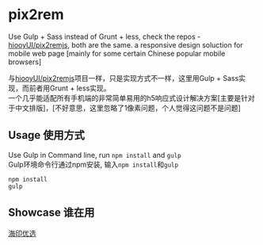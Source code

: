 # pix2rem
Use Gulp + Sass instead of Grunt + less, check the repos - [hiooyUI/pix2remjs](https://github.com/hiooyUI/pix2remjs), both are the same.
a responsive design soluction for mobile web page [mainly for some certain Chinese popular mobile browsers]    

与[hiooyUI/pix2remjs](https://github.com/hiooyUI/pix2remjs)项目一样，只是实现方式不一样，这里用Gulp + Sass实现，而前者用Grunt + less实现。  
一个几乎能适配所有手机端的非常简单易用的h5响应式设计解决方案[主要是针对于中文排版]，[不好意思，这里忽略了1像素问题，个人觉得这问题不是问题]    

Usage 使用方式
----------------------------------------------
Use Gulp in Command line, run ```npm install``` and ```gulp```   
Gulp环境命令行通过npm安装, 输入```npm install```和```gulp```
```
npm install
gulp
```
Showcase 谁在用
----------------------------------------------

[海印优选](http://wx.hiooy.com/wap)
